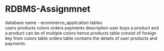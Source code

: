 # RDBMS-Assignmnet
database name - ecommerce_application
tables	
	users
	products
	colors
	orders
	payments
description
	user buys a product and a product can be of multiple colors hence products table consist of foreign key from colors table
	orders table contains the details of user products and payments.
	
